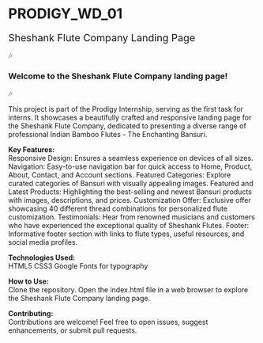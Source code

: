 # PRODIGY_WD_01

<big><big>Sheshank Flute Company Landing Page</big></big>

🎶 <h3>Welcome to the Sheshank Flute Company landing page!</h3> 🎶

This project is part of the Prodigy Internship, serving as the first task for interns. It showcases a beautifully crafted and responsive landing page for the Sheshank Flute Company, dedicated to presenting a diverse range of professional Indian Bamboo Flutes - The Enchanting Bansuri.

<b>Key Features:</b><br />
Responsive Design: Ensures a seamless experience on devices of all sizes.
Navigation: Easy-to-use navigation bar for quick access to Home, Product, About, Contact, and Account sections.
Featured Categories: Explore curated categories of Bansuri with visually appealing images.
Featured and Latest Products: Highlighting the best-selling and newest Bansuri products with images, descriptions, and prices.
Customization Offer: Exclusive offer showcasing 40 different thread combinations for personalized flute customization.
Testimonials: Hear from renowned musicians and customers who have experienced the exceptional quality of Sheshank Flutes.
Footer: Informative footer section with links to flute types, useful resources, and social media profiles.

<b>Technologies Used:</b><br />
HTML5
CSS3
Google Fonts for typography

<b>How to Use:</b><br />
Clone the repository.
Open the index.html file in a web browser to explore the Sheshank Flute Company landing page.

<b>Contributing:</b><br />
Contributions are welcome! Feel free to open issues, suggest enhancements, or submit pull requests.
